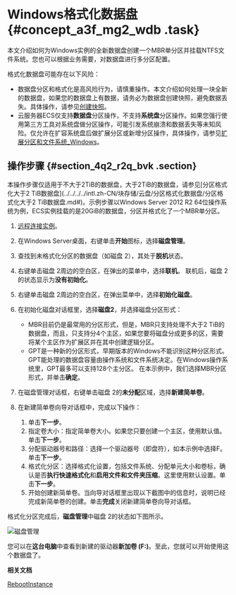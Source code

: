 # Windows格式化数据盘 {#concept_a3f_mg2_wdb .task}

本文介绍如何为Windows实例的全新数据盘创建一个MBR单分区并挂载NTFS文件系统。您也可以根据业务需要，对数据盘进行多分区配置。

格式化数据盘可能存在以下风险：

-   数据盘分区和格式化是高风险行为，请慎重操作。本文介绍如何处理一块全新的数据盘，如果您的数据盘上有数据，请务必为数据盘创建快照，避免数据丢失。具体操作，请参见[创建快照](../../../../intl.zh-CN/快照/使用快照/创建快照.md#)。
-   云服务器ECS仅支持**数据盘**分区操作，不支持**系统盘**分区操作。如果您强行使用第三方工具对系统盘做分区操作，可能引发系统崩溃和数据丢失等未知风险。仅允许在扩容系统盘后做扩展分区或新增分区操作，具体操作，请参见[扩展分区和文件系统\_Windows](../../../../intl.zh-CN/块存储/云盘/扩容云盘/扩展分区和文件系统_Windows.md#)。

## 操作步骤 {#section_4q2_r2q_bvk .section}

本操作步骤仅适用于不大于2TiB的数据盘，大于2TiB的数据盘，请参见[分区格式化大于2 TiB数据盘](../../../../intl.zh-CN/块存储/云盘/分区格式化数据盘/分区格式化大于2 TiB数据盘.md#)。示例步骤以Windows Server 2012 R2 64位操作系统为例，ECS实例挂载的是20GiB的数据盘，分区并格式化了一个MBR单分区。

1.  [远程连接实例](intl.zh-CN/个人版快速入门/连接ECS实例.md#)。
2.  在Windows Server桌面，右键单击**开始**图标，选择**磁盘管理**。 
3.  查找到未格式化分区的数据盘（如磁盘 2），其处于**脱机**状态。 
4.  右键单击磁盘 2周边的空白区，在弹出的菜单中，选择**联机**。 联机后，磁盘 2的状态显示为**没有初始化**。
5.  右键单击磁盘 2周边的空白区，在弹出菜单中，选择**初始化磁盘**。 
6.  在初始化磁盘对话框里，选择**磁盘2**，并选择磁盘分区形式： 

    -   MBR目前仍是最常用的分区形式，但是，MBR只支持处理不大于2 TiB的数据盘，而且，只支持分4个主区，如果您要将磁盘分成更多的区，需要将某个主区作为扩展区并在其中创建逻辑分区。
    -   GPT是一种新的分区形式，早期版本的Windows不能识别这种分区形式。GPT能处理的数据盘容量由操作系统和文件系统决定。在Windows操作系统里，GPT最多可以支持128个主分区。
    在本示例中，我们选择MBR分区形式，并单击**确定**。

7.  在磁盘管理对话框，右键单击磁盘 2的**未分配**区域，选择**新建简单卷**。 
8.  在新建简单卷向导对话框中，完成以下操作： 
    1.  单击**下一步**。
    2.  指定卷大小：指定简单卷大小。如果您只要创建一个主区，使用默认值。单击**下一步**。 
    3.  分配驱动器号和路径：选择一个驱动器号（即盘符），如本示例中选择F。单击**下一步**。 
    4.  格式化分区：选择格式化设置，包括文件系统、分配单元大小和卷标，确认是否**执行快速格式化**和**启用文件和文件夹压缩**。这里使用默认设置。单击**下一步**。 
    5.  开始创建新简单卷。当向导对话框里出现以下截图中的信息时，说明已经完成新简单卷的创建。单击**完成**关闭新建简单卷向导对话框。 

格式化分区完成后，**磁盘管理**中磁盘 2的状态如下图所示。

![磁盘管理](http://static-aliyun-doc.oss-cn-hangzhou.aliyuncs.com/assets/img/9605/15663655605103_zh-CN.png)

您可以在**这台电脑**中查看到新建的驱动器**新加卷 \(F:\)**。至此，您就可以开始使用这个数据盘了。

**相关文档**  


[RebootInstance](../../../../intl.zh-CN/API参考/实例/RebootInstance.md#)

